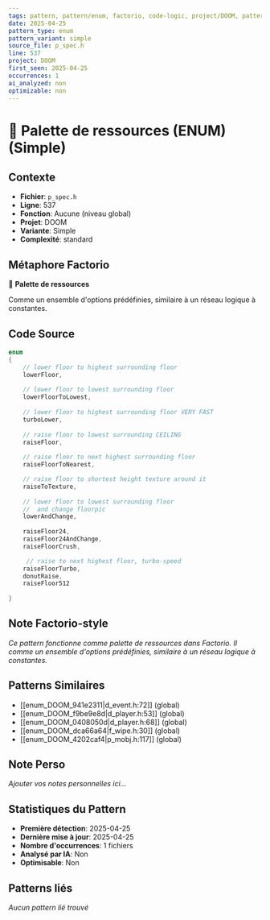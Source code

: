 ```yaml
---
tags: pattern, pattern/enum, factorio, code-logic, project/DOOM, pattern/variant/simple
date: 2025-04-25
pattern_type: enum
pattern_variant: simple
source_file: p_spec.h
line: 537
project: DOOM
first_seen: 2025-04-25
occurrences: 1
ai_analyzed: non
optimizable: non
---
```


# 🔢 Palette de ressources (ENUM) (Simple)

## Contexte
- **Fichier**: `p_spec.h`
- **Ligne**: 537
- **Fonction**: Aucune (niveau global)
- **Projet**: DOOM
- **Variante**: Simple
- **Complexité**: standard

## Métaphore Factorio
🔢 **Palette de ressources**

Comme un ensemble d'options prédéfinies, similaire à un réseau logique à constantes.

## Code Source
```c
enum
{
    // lower floor to highest surrounding floor
    lowerFloor,
    
    // lower floor to lowest surrounding floor
    lowerFloorToLowest,
    
    // lower floor to highest surrounding floor VERY FAST
    turboLower,
    
    // raise floor to lowest surrounding CEILING
    raiseFloor,
    
    // raise floor to next highest surrounding floor
    raiseFloorToNearest,

    // raise floor to shortest height texture around it
    raiseToTexture,
    
    // lower floor to lowest surrounding floor
    //  and change floorpic
    lowerAndChange,
  
    raiseFloor24,
    raiseFloor24AndChange,
    raiseFloorCrush,

     // raise to next highest floor, turbo-speed
    raiseFloorTurbo,       
    donutRaise,
    raiseFloor512
    
}
```

## Note Factorio-style
*Ce pattern fonctionne comme palette de ressources dans Factorio. Il comme un ensemble d'options prédéfinies, similaire à un réseau logique à constantes.*

## Patterns Similaires
- [[enum_DOOM_941e2311|d_event.h:72]] (global)
- [[enum_DOOM_f9be9e8d|d_player.h:53]] (global)
- [[enum_DOOM_0408050d|d_player.h:68]] (global)
- [[enum_DOOM_dca66a64|f_wipe.h:30]] (global)
- [[enum_DOOM_4202caf4|p_mobj.h:117]] (global)

## Note Perso
*Ajouter vos notes personnelles ici...*

## Statistiques du Pattern
- **Première détection**: 2025-04-25
- **Dernière mise à jour**: 2025-04-25
- **Nombre d'occurrences**: 1 fichiers
- **Analysé par IA**: Non
- **Optimisable**: Non

## Patterns liés
*Aucun pattern lié trouvé*
